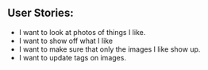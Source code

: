 ## User Stories:
- I want to look at photos of things I like.
- I want to show off what I like
- I want to make sure that only the images I like show up.
- I want to update tags on images.
